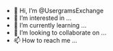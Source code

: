 - 👋 Hi, I’m @UsergramsExchange
- 👀 I’m interested in ...
- 🌱 I’m currently learning ...
- 💞️ I’m looking to collaborate on ...
- 📫 How to reach me ...

<!---
UsergramsExchange/UsergramsExchange is a ✨ special ✨ repository because its `README.md` (this file) appears on your GitHub profile.
You can click the Preview link to take a look at your changes.
--->
